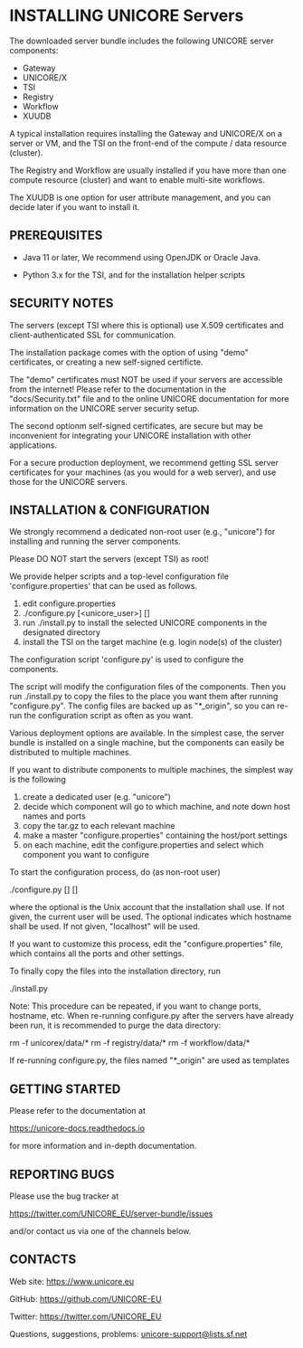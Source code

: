 INSTALLING UNICORE Servers
==========================

The downloaded server bundle includes the following
UNICORE server components:

- Gateway
- UNICORE/X
- TSI
- Registry
- Workflow
- XUUDB

A typical installation requires installing the Gateway and UNICORE/X
on a server or VM, and the TSI on the front-end of the compute / data
resource (cluster).

The Registry and Workflow are usually installed if you have more than
one compute resource (cluster) and want to enable multi-site
workflows.

The XUUDB is one option for user attribute management, and you can
decide later if you want to install it.


PREREQUISITES
-------------

 - Java 11 or later, We recommend using OpenJDK or Oracle Java.

 - Python 3.x for the TSI, and for the installation helper scripts


SECURITY NOTES
--------------

The servers (except TSI where this is optional) use X.509 certificates
and client-authenticated SSL for communication.

The installation package comes with the option of using "demo" certificates,
or creating a new self-signed certificte.

The "demo" certificates must NOT be used if your servers are
accessible from the internet!  Please refer to the documentation in
the "docs/Security.txt" file and to the online UNICORE documentation
for more information on the UNICORE server security setup.

The second optionm self-signed certificates, are secure but may be inconvenient
for integrating your UNICORE installation with other applications.

For a secure production deployment, we recommend getting SSL server certificates
for your machines (as you would for a web server), and use those for the UNICORE
servers.

INSTALLATION & CONFIGURATION
----------------------------

We strongly recommend a dedicated non-root user (e.g., "unicore")
for installing and running the server components.

Please DO NOT start the servers (except TSI) as root!

We provide helper scripts and a top-level configuration file
'configure.properties' that can be used as follows.

1) edit configure.properties
2) ./configure.py [<unicore_user>] [<hostname>]
3) run ./install.py to install the selected UNICORE components in
   the designated directory
4) install the TSI on the target machine (e.g. login node(s) of the cluster)

The configuration script 'configure.py' is used to configure the components.

The script will modify the configuration files of the components. Then
you run ./install.py to copy the files to the place you want them
after running "configure.py". The config files are backed up as
"*_origin", so you can re-run the configuration script as often as you want.

Various deployment options are available. In the simplest case, the
server bundle is installed on a single machine, but the components can
easily be distributed to multiple machines.

If you want to distribute components to multiple machines, the
simplest way is the following

1) create a dedicated user (e.g. "unicore")
2) decide which component will go to which machine, and note down host names 
and ports
3) copy the tar.gz to each relevant machine
4) make a master "configure.properties" containing the host/port settings
5) on each machine, edit the configure.properties and select
which component you want to configure

To start the configuration process, do (as non-root user)

  ./configure.py [<login>] [<hostname>]

where the optional <login> is the Unix account that the installation
shall use. If not given, the current user will be used. The optional
<hostname> indicates which hostname shall be used. If not given,
"localhost" will be used.

If you want to customize this process, edit the "configure.properties"
file, which contains all the ports and other settings.

To finally copy the files into the installation directory, run 

  ./install.py


Note: This procedure can be repeated, if you want to change ports,
hostname, etc.  When re-running configure.py after the servers have
already been run, it is recommended to purge the data directory:

  rm -f unicorex/data/* 
  rm -f registry/data/* 
  rm -f workflow/data/*

If re-running configure.py, the files named "*_origin" are used as templates


GETTING STARTED
---------------

Please refer to the documentation at

  https://unicore-docs.readthedocs.io

for more information and in-depth documentation.


REPORTING BUGS
--------------

Please use the bug tracker at 

https://twitter.com/UNICORE_EU/server-bundle/issues

and/or contact us via one of the channels below.



CONTACTS
--------

Web site: https://www.unicore.eu

GitHub: https://github.com/UNICORE-EU

Twitter: https://twitter.com/UNICORE_EU

Questions, suggestions, problems: unicore-support@lists.sf.net

